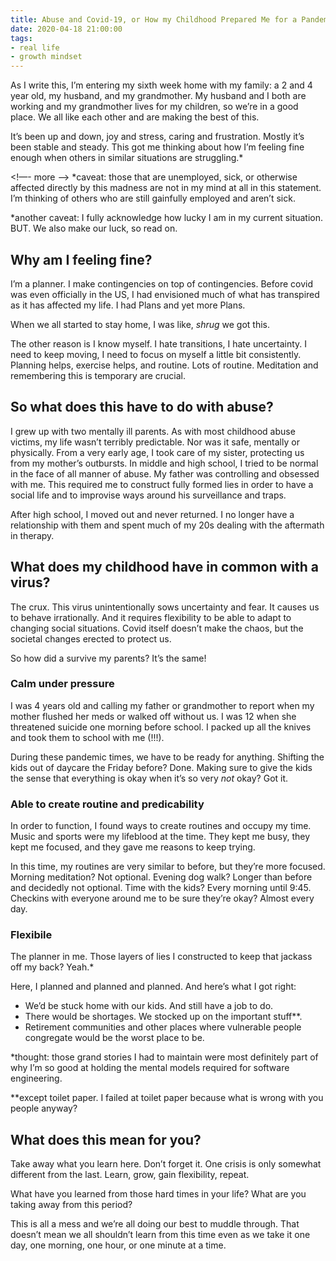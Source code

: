 ```yaml
---
title: Abuse and Covid-19, or How my Childhood Prepared Me for a Pandemic
date: 2020-04-18 21:00:00
tags:
- real life
- growth mindset
---
```


As I write this, I’m entering my sixth week home with my family: a 2 and 4 year old, my husband, and my grandmother. My husband and I both are working and my grandmother lives for my children, so we’re in a good place. We all like each other and are making the best of this. 

It’s been up and down, joy and stress, caring and frustration. Mostly it’s been stable and steady. This got me thinking about how I’m feeling fine enough when others in similar situations are struggling.*

<!—- more -—>
*caveat: those that are unemployed, sick, or otherwise affected directly by this madness are not in my mind at all in this statement. I’m thinking of others who are still gainfully employed and aren’t sick.

*another caveat: I fully acknowledge how lucky I am in my current situation. BUT. We also make our luck, so read on.

## Why am I feeling fine?
I’m a planner. I make contingencies on top of contingencies. Before covid was even officially in the US, I had envisioned much of what has transpired as it has affected my life. I had Plans and yet more Plans.

When we all started to stay home, I was like, _shrug_ we got this. 

The other reason is I know myself. I hate transitions, I hate uncertainty. I need to keep moving, I need to focus on myself a little bit consistently. Planning helps, exercise helps, and routine. Lots of routine. Meditation and remembering this is temporary are crucial.

## So what does this have to do with abuse?
I grew up with two mentally ill parents. As with most childhood abuse victims, my life wasn’t terribly predictable. Nor was it safe, mentally or physically. From a very early age, I took care of my sister, protecting us from my mother’s outbursts. In middle and high school, I tried to be normal in the face of all manner of abuse. My father was controlling and obsessed with me. This required me to construct fully formed lies in order to have a social life and to improvise ways around his surveillance and traps. 

After high school, I moved out and never returned. I no longer have a relationship with them and spent much of my 20s dealing with the aftermath in therapy.

## What does my childhood have in common with a virus?
The crux. This virus unintentionally sows uncertainty and fear. It causes us to behave irrationally. And it requires flexibility to be able to adapt to changing social situations. Covid itself doesn’t make the chaos, but the societal changes erected to protect us.

So how did a survive my parents? It’s the same!

### Calm under pressure
I was 4 years old and calling my father or grandmother to report when my mother flushed her meds or walked off without us. I was 12 when she threatened suicide one morning before school. I packed up all the knives and took them to school with me (!!!). 

During these pandemic times, we have to be ready for anything. Shifting the kids out of daycare the Friday before? Done. Making sure to give the kids the sense that everything is okay when it’s so very _not_ okay? Got it.

### Able to create routine and predicability 
In order to function, I found ways to create routines and occupy my time. Music and sports were my lifeblood at the time. They kept me busy, they kept me focused, and they gave me reasons to keep trying.

In this time, my routines are very similar to before, but they’re more focused. Morning meditation? Not optional. Evening dog walk? Longer than before and decidedly not optional. Time with the kids? Every morning until 9:45. Checkins with everyone around me to be sure they’re okay? Almost every day.

### Flexibile
The planner in me. Those layers of lies I constructed to keep that jackass off my back? Yeah.*

Here, I planned and planned and planned. And here’s what I got right:
* We’d be stuck home with our kids. And still have a job to do.
* There would be shortages. We stocked up on the important stuff**.
* Retirement communities and other places where vulnerable people congregate would be the worst place to be.

*thought: those grand stories I had to maintain were most definitely part of why I’m so good at holding the mental models required for software engineering.

**except toilet paper. I failed at toilet paper because what is wrong with you people anyway? 

## What does this mean for you?
Take away what you learn here. Don’t forget it. One crisis is only somewhat different from the last. Learn, grow, gain flexibility, repeat. 

What have you learned from those hard times in your life? What are you taking away from this period?

This is all a mess and we’re all doing our best to muddle through. That doesn’t mean we all shouldn’t learn from this time even as we take it one day, one morning, one hour, or one minute at a time.
